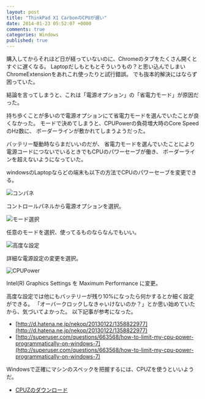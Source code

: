 ```yaml
---
layout: post
title: "ThinkPad X1 CarbonのCPUが遅い"
date: 2014-01-23 05:52:07 +0000
comments: true
categories: Windows
published: true
---
```


購入してからそれほど日が経っていないのに、Chromeのタブをたくさん開くとすぐに遅くなる。
Laptopだしもともとそういうもの？と思い込んでしまいChromeExtensionをあれこれ使ったりと試行錯誤。
でも抜本的解決にはならず困っていた。

結論を言ってしまうと、これは「電源オプション」の「省電力モード」が原因だった。

持ち歩くことが多いので電源オプションにて省電力モードを選んでいたことが良くなかった。
モードで決めてしまうと、CPUPowerの負荷増大時のCore SpeedのHz数に、
ボーダーラインが敷かれてしまうようだった。

バッテリー駆動時ならまだいいのだが、
省電力モードを選んでいたことにより電源コードにつないでいるときでもCPUのパワーセーブが働き、
ボーダーラインを超えないようになっていた。

windowsのLaptopならどの端末も以下の方法でCPUのパワーセーブを変更できる。

![コンパネ](/images/article/cpupower-win7_1.png)

コントロールパネルから電源オプションを選択。

![モード選択](/images/article/cpupower-win7_2.png)

任意のモードを選択、使ってるものならなんでもいい。

![高度な設定](/images/article/cpupower-win7_3.png)

詳細な電源設定の変更を選択。

![CPUPower](/images/article/cpupower-win7_4.png)

Intel(R) Graphics Settings を Maximum Performance に変更。

高度な設定では他にもバッテリーが残り10%になったら何かするとか細く設定ができる。
「オーバークロックしなきゃいけないのか？」とか思い始めていたから、気づいてよかった。
以下記事が参考になった。

- [http://d.hatena.ne.jp/nekop/20130122/1358822977](http://d.hatena.ne.jp/nekop/20130122/1358822977)
- [http://superuser.com/questions/663568/how-to-limit-my-cpu-power-programmatically-on-windows-7](http://superuser.com/questions/663568/how-to-limit-my-cpu-power-programmatically-on-windows-7)

Windowsで正確にマシンのスペックを把握するには、CPUZを使うといいようだ。
- [CPUZのダウンロード](http://www.filehippo.com/jp/download_cpuz)
